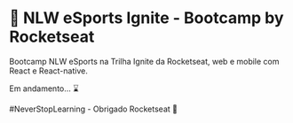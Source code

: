 # 🚀 NLW eSports Ignite - Bootcamp by Rocketseat 
Bootcamp NLW eSports na Trilha Ignite da Rocketseat, web e mobile com React e React-native.

Em andamento... ⌛

#NeverStopLearning - Obrigado Rocketseat 💜